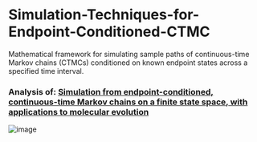 # Simulation-Techniques-for-Endpoint-Conditioned-CTMC
Mathematical framework for simulating sample paths of continuous-time Markov chains (CTMCs) conditioned on known endpoint states across a specified time interval.

### Analysis of: [Simulation from endpoint-conditioned, continuous-time Markov chains on a finite state space, with applications to molecular evolution](https://arxiv.org/abs/0910.1683)
![image](https://github.com/user-attachments/assets/00d59576-3b67-46de-b5e4-5370bfca1f54)
